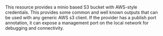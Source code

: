 This resource provides a minio based S3 bucket with AWS-style credentials. This provides some common and well known outputs that can be used with any generic AWS s3 client. If the provider has a publish port annotation, it can expose a management port on the local network for debugging and connectivity.
